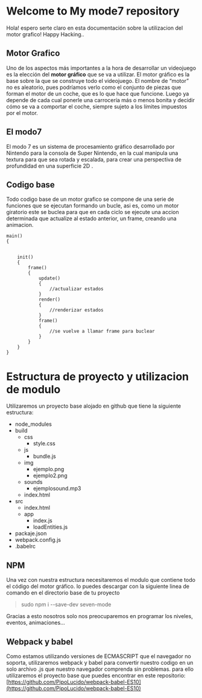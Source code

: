# Welcome to My mode7 repository
Hola! espero serte claro en esta documentación sobre la utilizacion del motor grafico! Happy Hacking.. 

## Motor Grafico
Uno de los aspectos más importantes a la hora de desarrollar un videojuego es la elección del **motor gráfico** que se va a utilizar. El motor gráfico es la base sobre la que se construye todo el videojuego. El nombre de “motor” no es aleatorio, pues podríamos verlo como el conjunto de piezas que forman el motor de un coche, que es lo que hace que funcione. Luego ya depende de cada cual ponerle una carrocería más o menos bonita y decidir cómo se va a comportar el coche, siempre sujeto a los límites impuestos por el motor.

## El modo7

El modo 7 es un sistema de procesamiento gráfico desarrollado por Nintendo para la consola de Super Nintendo, en la cual manipula una textura para que sea rotada y escalada, para crear una perspectiva de profundidad en una superficie 2D .
## Codigo base

Todo codigo base de un motor grafico se compone de una serie de funciones que se ejecutan formando un bucle, asi es, como un motor giratorio este se buclea para que en cada ciclo se ejecute una accion determinada que actualize al estado anterior, un frame, creando una animacion.

    main()
    {
		
		
		init()
		{
			frame()
			{
				update()
				{
					//actualizar estados
				}
				render()
				{
					//renderizar estados
				}
				frame()
				{
					//se vuelve a llamar frame para buclear
				}
			}	
		}
    }


# Estructura de proyecto y utilizacion de modulo
Utilizaremos un proyecto base alojado en github que tiene la siguiente estructura:
+ node_modules
 + build
	 + css
		 + style.css
	 + js
		 + bundle.js
	 + img
		 + ejemplo.png
		 + ejemplo2.png
	 + sounds
		 + ejemplosound.mp3  
	 + index.html    
+ src
	+ index.html  
	+ app
		+ index.js
		+ loadEntities.js
+ packaje.json
+ webpack.config.js
+ .babelrc

## NPM

Una vez con nuestra estructura necesitaremos el modulo que contiene todo el código del motor gráfico.  lo puedes descargar con la siguiente linea de comando en el directorio base de tu proyecto

>sudo npm i --save-dev seven-mode

Gracias a esto nosotros solo nos preocuparemos en programar los niveles, eventos, animaciones...


## Webpack y babel

Como estamos utilizando versiones de ECMASCRIPT que el navegador no soporta, utilizaremos webpack y babel para convertir nuestro codigo en un solo archivo .js que nuestro navegador comprenda sin problemas. para ello utilizaremos el proyecto base que puedes encontrar en este repositorio:
[https://github.com/PipoLucido/webpack-babel-ES10](https://github.com/PipoLucido/webpack-babel-ES10)
